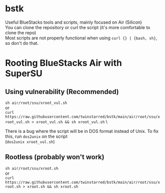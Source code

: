 # bstk
 Useful BlueStacks tools and scripts, mainly focused on Air (Silicon) \
 You can clone the repository or curl the script (it's more comfortable to clone the repo) \
 Most scripts are not properly functional when using ```curl {} | {bash, sh}```, so don't do that.

# Rooting BlueStacks Air with SuperSU
## Using vulnerability (Recommended)
```sh air/root/ssu/xroot_vul.sh``` \
or \
```curl https://raw.githubusercontent.com/twinstarred/bstk/main/air/root/ssu/xroot_vul.sh > xroot_vul.sh && sh xroot_vul.sh``` \

There is a bug where the script will be in DOS format instead of Unix. To fix this, run ```dos2unix``` on the script \
(```dos2unix xroot_vul.sh```)

## Rootless (probably won't work)
```sh air/root/ssu/xroot.sh``` \
or \
```curl https://raw.githubusercontent.com/twinstarred/bstk/main/air/root/ssu/xroot.sh > xroot.sh && sh xroot.sh```
